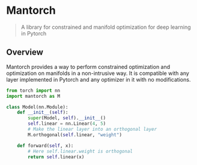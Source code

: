 # Mantorch
> A library for constrained and manifold optimization for deep learning in Pytorch

## Overview

Mantorch provides a way to perform constrained optimization and optimization on manifolds in a non-intrusive way. It is compatible with any layer implemented in Pytorch and any optimizer in it with no modifications.

```python
from torch import nn
import mantorch as M

class Model(nn.Module):
    def __init__(self):
        super(Model, self).__init__()
        self.linear = nn.Linear(4, 5)
        # Make the linear layer into an orthogonal layer
        M.orthogonal(self.linear, "weight")

    def forward(self, x):
        # Here self.linear.weight is orthogonal
        return self.linear(x)
```
